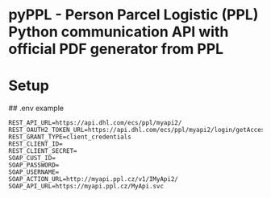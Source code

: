 # pyPPL - Person Parcel Logistic (PPL) Python communication API with official PDF generator from PPL 

# Setup


## .env example
```raw
REST_API_URL=https://api.dhl.com/ecs/ppl/myapi2/
REST_OAUTH2_TOKEN_URL=https://api.dhl.com/ecs/ppl/myapi2/login/getAccessToken
REST_GRANT_TYPE=client_credentials
REST_CLIENT_ID=
REST_CLIENT_SECRET=
SOAP_CUST_ID=
SOAP_PASSWORD=
SOAP_USERNAME=
SOAP_ACTION_URL=http://myapi.ppl.cz/v1/IMyApi2/
SOAP_API_URL=https://myapi.ppl.cz/MyApi.svc
```